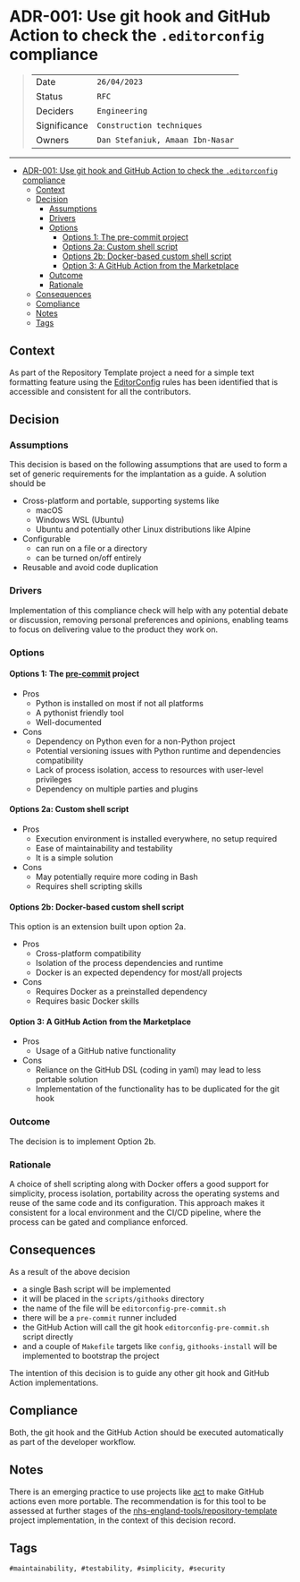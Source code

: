 # ADR-001: Use git hook and GitHub Action to check the `.editorconfig` compliance

>|              | |
>| ------------ | --- |
>| Date         | `26/04/2023` |
>| Status       | `RFC` |
>| Deciders     | `Engineering` |
>| Significance | `Construction techniques` |
>| Owners       | `Dan Stefaniuk, Amaan Ibn-Nasar` |

---

- [ADR-001: Use git hook and GitHub Action to check the `.editorconfig` compliance](#adr-001-use-git-hook-and-github-action-to-check-the-editorconfig-compliance)
  - [Context](#context)
  - [Decision](#decision)
    - [Assumptions](#assumptions)
    - [Drivers](#drivers)
    - [Options](#options)
      - [Options 1: The pre-commit project](#options-1-the-pre-commit-project)
      - [Options 2a: Custom shell script](#options-2a-custom-shell-script)
      - [Options 2b: Docker-based custom shell script](#options-2b-docker-based-custom-shell-script)
      - [Option 3: A GitHub Action from the Marketplace](#option-3-a-github-action-from-the-marketplace)
    - [Outcome](#outcome)
    - [Rationale](#rationale)
  - [Consequences](#consequences)
  - [Compliance](#compliance)
  - [Notes](#notes)
  - [Tags](#tags)

## Context

As part of the Repository Template project a need for a simple text formatting feature using the [EditorConfig](https://editorconfig.org/) rules has been identified that is accessible and consistent for all the contributors.

## Decision

### Assumptions

This decision is based on the following assumptions that are used to form a set of generic requirements for the implantation as a guide. A solution should be

- Cross-platform and portable, supporting systems like
  - macOS
  - Windows WSL (Ubuntu)
  - Ubuntu and potentially other Linux distributions like Alpine
- Configurable
  - can run on a file or a directory
  - can be turned on/off entirely
- Reusable and avoid code duplication

### Drivers

Implementation of this compliance check will help with any potential debate or discussion, removing personal preferences and opinions, enabling teams to focus on delivering value to the product they work on.

### Options

#### Options 1: The [pre-commit](https://pre-commit.com/) project

- Pros
  - Python is installed on most if not all platforms
  - A pythonist friendly tool
  - Well-documented
- Cons
  - Dependency on Python even for a non-Python project
  - Potential versioning issues with Python runtime and dependencies compatibility
  - Lack of process isolation, access to resources with user-level privileges
  - Dependency on multiple parties and plugins

#### Options 2a: Custom shell script

- Pros
  - Execution environment is installed everywhere, no setup required
  - Ease of maintainability and testability
  - It is a simple solution
- Cons
  - May potentially require more coding in Bash
  - Requires shell scripting skills

#### Options 2b: Docker-based custom shell script

This option is an extension built upon option 2a.

- Pros
  - Cross-platform compatibility
  - Isolation of the process dependencies and runtime
  - Docker is an expected dependency for most/all projects
- Cons
  - Requires Docker as a preinstalled dependency
  - Requires basic Docker skills

#### Option 3: A GitHub Action from the Marketplace

- Pros
  - Usage of a GitHub native functionality
- Cons
  - Reliance on the GitHub DSL (coding in yaml) may lead to less portable solution
  - Implementation of the functionality has to be duplicated for the git hook

### Outcome

The decision is to implement Option 2b.

### Rationale

A choice of shell scripting along with Docker offers a good support for simplicity, process isolation, portability across the operating systems and reuse of the same code and its configuration. This approach makes it consistent for a local environment and the CI/CD pipeline, where the process can be gated and compliance enforced.

## Consequences

As a result of the above decision

- a single Bash script will be implemented
- it will be placed in the `scripts/githooks` directory
- the name of the file will be `editorconfig-pre-commit.sh`
- there will be a `pre-commit` runner included
- the GitHub Action will call the git hook `editorconfig-pre-commit.sh` script directly
- and a couple of `Makefile` targets like `config`, `githooks-install` will be implemented to bootstrap the project

The intention of this decision is to guide any other git hook and GitHub Action implementations.

## Compliance

Both, the git hook and the GitHub Action should be executed automatically as part of the developer workflow.

## Notes

There is an emerging practice to use projects like [act](https://github.com/nektos/act) to make GitHub actions even more portable. The recommendation is for this tool to be assessed at further stages of the [nhs-england-tools/repository-template](https://github.com/nhs-england-tools/repository-template) project implementation, in the context of this decision record.

## Tags

`#maintainability, #testability, #simplicity, #security`
